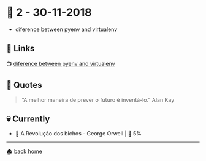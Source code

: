 # :pushpin: 2 - 30-11-2018

- diference between pyenv and virtualenv

<!--- ## :octocat: -->
## :link: Links

:tv: [diference between pyenv and virtualenv](https://www.youtube.com/watch?v=DSNokXsZ9Xk)

## :speech_balloon: Quotes

> “A melhor maneira de prever o futuro é inventá-lo.” Alan Kay
 
## :skull: Currently

* :book: A Revolução dos bichos - George Orwell | :running: 5%

---

:house: [back home](../../../..#home)
